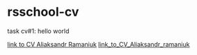# rsschool-cv
task cv#1: hello world

[link_to_CV_Aliaksandr_ramaniuk]: https://smith6079.github.io/rsschool-cv/cv
[link to CV Aliaksandr Ramaniuk](link_to_CV_Aliaksandr_ramaniuk)
[link_to_CV_Aliaksandr_ramaniuk](link_to_CV_Aliaksandr_ramaniuk)